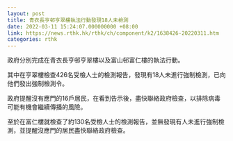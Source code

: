 ```yaml
---
layout: post
title: 青衣長亨邨亨翠樓執法行動發現18人未檢測
date: 2022-03-11 15:24:07.000000000 +08:00
link: https://news.rthk.hk/rthk/ch/component/k2/1638426-20220311.htm
categories: rthk
---
```


政府分別完成在青衣長亨邨亨翠樓以及富山邨富仁樓的執法行動。

其中在亨翠樓檢查426名受檢人士的檢測報告，發現有18人未進行強制檢測，已向他們發出強制檢測令。

政府提醒沒有應門的16戶居民，在看到告示後，盡快聯絡政府檢查，以排除病毒可能有機會繼續傳播的風險。

至於在富仁樓就檢查了約130名受檢人士的檢測報告，並無發現有人未進行強制檢測，並提醒沒應門的居民盡快聯絡政府檢查。
